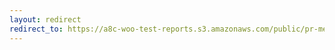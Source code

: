 ```yaml
---
layout: redirect
redirect_to: https://a8c-woo-test-reports.s3.amazonaws.com/public/pr-merge/40503/api/index.html
---
```

